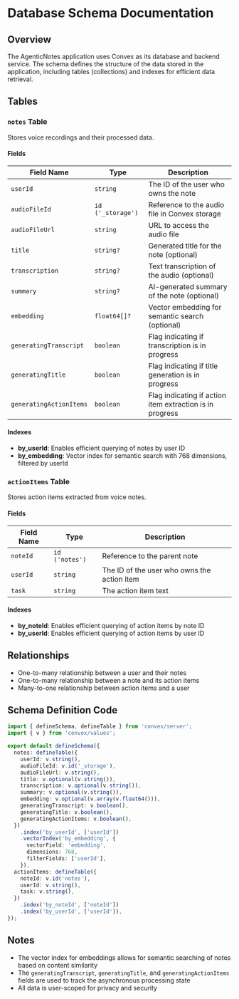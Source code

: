 # Database Schema Documentation

## Overview

The AgenticNotes application uses Convex as its database and backend service. The schema defines the structure of the data stored in the application, including tables (collections) and indexes for efficient data retrieval.

## Tables

### `notes` Table

Stores voice recordings and their processed data.

#### Fields

| Field Name | Type | Description |
|------------|------|-------------|
| `userId` | `string` | The ID of the user who owns the note |
| `audioFileId` | `id ('_storage')` | Reference to the audio file in Convex storage |
| `audioFileUrl` | `string` | URL to access the audio file |
| `title` | `string?` | Generated title for the note (optional) |
| `transcription` | `string?` | Text transcription of the audio (optional) |
| `summary` | `string?` | AI-generated summary of the note (optional) |
| `embedding` | `float64[]?` | Vector embedding for semantic search (optional) |
| `generatingTranscript` | `boolean` | Flag indicating if transcription is in progress |
| `generatingTitle` | `boolean` | Flag indicating if title generation is in progress |
| `generatingActionItems` | `boolean` | Flag indicating if action item extraction is in progress |

#### Indexes

- **by_userId**: Enables efficient querying of notes by user ID
- **by_embedding**: Vector index for semantic search with 768 dimensions, filtered by userId

### `actionItems` Table

Stores action items extracted from voice notes.

#### Fields

| Field Name | Type | Description |
|------------|------|-------------|
| `noteId` | `id ('notes')` | Reference to the parent note |
| `userId` | `string` | The ID of the user who owns the action item |
| `task` | `string` | The action item text |

#### Indexes

- **by_noteId**: Enables efficient querying of action items by note ID
- **by_userId**: Enables efficient querying of action items by user ID

## Relationships

- One-to-many relationship between a user and their notes
- One-to-many relationship between a note and its action items
- Many-to-one relationship between action items and a user

## Schema Definition Code

```typescript
import { defineSchema, defineTable } from 'convex/server';
import { v } from 'convex/values';

export default defineSchema({
  notes: defineTable({
    userId: v.string(),
    audioFileId: v.id('_storage'),
    audioFileUrl: v.string(),
    title: v.optional(v.string()),
    transcription: v.optional(v.string()),
    summary: v.optional(v.string()),
    embedding: v.optional(v.array(v.float64())),
    generatingTranscript: v.boolean(),
    generatingTitle: v.boolean(),
    generatingActionItems: v.boolean(),
  })
    .index('by_userId', ['userId'])
    .vectorIndex('by_embedding', {
      vectorField: 'embedding',
      dimensions: 768,
      filterFields: ['userId'],
    }),
  actionItems: defineTable({
    noteId: v.id('notes'),
    userId: v.string(),
    task: v.string(),
  })
    .index('by_noteId', ['noteId'])
    .index('by_userId', ['userId']),
});
```

## Notes

- The vector index for embeddings allows for semantic searching of notes based on content similarity
- The `generatingTranscript`, `generatingTitle`, and `generatingActionItems` fields are used to track the asynchronous processing state
- All data is user-scoped for privacy and security
